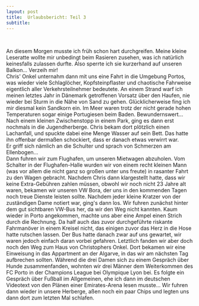 ```yaml
---
layout: post
title:  Urlaubsbericht: Teil 3
subtitle:  
---
```


 

An diesem Morgen musste ich früh schon hart durchgreifen. Meine kleine Leseratte wollte mir unbedingt beim Rasieren zusehen, was ich natürlich keinesfalls zulassen durfte. Also sperrte ich sie kurzerhand auf unseren Balkon... Verzeih mir!  
Chris' Onkel unternahm dann mit uns eine Fahrt in die Umgebung Portos, was wieder viele Schlaglöcher, Kopfsteinpflaster und chaotische Fahrweise eigentlich aller Verkehrsteilnehmer bedeutete. An einem Strand warf ich meinen letztes Jahr in Dänemark getroffenen Vorsatz über den Haufen, nie wieder bei Sturm in die Nähe von Sand zu gehen. Glücklicherweise fing ich mir diesmal kein Sandkorn ein. Im Meer waren trotz der nicht gerade hohen Temperaturen sogar einige Portugiesen beim Baden. Bewundernswert... Nach einem kleinen Zwischenstopp in einem Park, ging es dann erst nochmals in die Jugendherberge. Chris bekam dort plötzlich einen Lachanfall, und spuckte dabei eine Menge Wasser auf sein Bett. Das hatte ihn offenbar dermaßen schockiert, dass er danach etwas verwirrt war. Er griff sich nämlich an die Schulter und sprach von Schmerzen am Ellenbogen...  
Dann fuhren wir zum Flughafen, um unseren Mietwagen abzuholen. Vom Schalter in der Flughafen-Halle wurden wir von einem recht kleinen Mann (was vor allem die nicht ganz so großen unter uns freute) in rasanter Fahrt zu den Wagen gebracht. Nachdem Chris dann klargestellt hatte, dass wir keine Extra-Gebühren zahlen müssen, obwohl wir noch nicht 23 Jahre alt waren, bekamen wir unseren VW Bora, der uns in den kommenden Tagen noch treue Dienste leisten sollte. Nachdem jeder kleine Kratzer von der zuständigen Dame notiert war, ging's dann los. Wir fuhren zunächst hinter dem gut sichtbaren VW-Bus her, da wir den Weg nicht kannten. Kaum wieder in Porto angekommen, machte uns aber eine Ampel einen Strich durch die Rechnung. Da half auch das zuvor durchgeführte riskante Fahrmanöver in einem Kreisel nicht, das einigen zuvor das Herz in die Hose hatte rutschen lassen. Der Bus hatte danach zwar auf uns gewartet, wir waren jedoch einfach daran vorbei gefahren. Letztlich fanden wir aber doch noch den Weg zum Haus von Christophers Onkel. Dort bekamen wir eine Einweisung in das Appartment an der Algarve, in das wir am nächsten Tag aufbrechen sollten. Während die drei Damen sich zu einem Gespräch über Hunde zusammenfanden, wohnten wir drei Männer dem Weiterkommen des FC Porto in der Champions League bei Olympique Lyon bei. Es folgte ein Gespräch über Fußball im Allgemeinen, ehe ich dann im deutschen Videotext von den Plänen einer Emirates-Arena lesen musste... Wir fuhren dann wieder in unsere Herberge, aßen noch ein paar Chips und legten uns dann dort zum letzten Mal schlafen.
